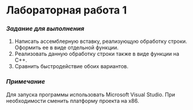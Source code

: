 # Лабораторная работа 1
### *Задание для выполнения*
1. Написать ассемблерную вставку, реализующую обработку строки. Оформить ее в виде отдельной функции.
2. Реализовать данную обработку строки также в виде функции на С++.
3. Сравнить быстродействие обоих вариантов.

### *Примечание*
Для запуска программы использовать Microsoft Visual Studio. При необходимости сменить платформу проекта на x86.
